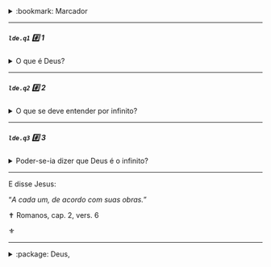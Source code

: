 <details><summary> :bookmark: Marcador</summary><br />

<code>lde</code>:notebook_with_decorative_cover: O Livro dos Espíritos


<code>lde.1</code> :card_index_dividers: Parte 1. Das causas primárias

<code>lde.1.1</code> :bookmark_tabs: 1. De Deus

<code>lde.1.1.1</code> :page_with_curl: Deus e o infinito
</details>

---

##### <code>lde.q1</code> :hash: 1
<details><summary> O que é Deus?</summary>

> “_Deus é a inteligência suprema, causa primária de todas as coisas._” [^4], [^5]

<sub>:label: Deus, conceito de</sub>
</details>
<hr />

##### <code>lde.q2</code> :hash: 2
<details><summary> O que se deve entender por infinito?</summary>

> “_O que não tem começo nem fim: o desconhecido; tudo o que é desconhecido é infinito._”

<sub>:label: Deus, conceito de</sub>
</details>
<hr />

##### <code>lde.q3</code> :hash: 3
<details><summary> Poder-se-ia dizer que Deus é o infinito? </summary>

> “_Definição incompleta. Pobreza da linguagem humana, insuficiente para definir o que está acima da linguagem dos homens._”
> > Deus é infinito em suas perfeições, mas o infinito é uma abstração. Dizer que Deus é o infinito é tomar o atributo de uma coisa pela coisa mesma, é definir uma coisa que não está conhecida por uma outra que não o está mais do que a primeira.

<sub>:label: Deus, infinito e</sub>
</details>
<hr />

E disse Jesus: 

“_A cada um, de acordo com suas obras._”

✝️ Romanos, cap. 2, vers. 6

:fleur_de_lis:

---
<details><summary>:package:  Deus,</summary>
<br />
<sub>

:label: amor de – `lde.q126`

:label: atos humanos e – `lde.q964`
:label: 
atributos de – `lde.q13`, `lde.q16`
:label: 
auxílio de – `lde.q964`
:label: 
bondade e – `lde.q1009`
:label: 
cada pessoa e – `lde.q963`
:label: 
cepa como emblema do trabalho de – 
:label: 
conceito de – [`lde.q1`](#ldeq1-hash-1), `lde.q668`
:label: 
criação de espíritos e – `lde.q115`
:label: 
criação de espíritos e atributos de – `lde.q131`
:label: 
Espírito e – `lde.q77`
:label: 
ideias humanas de – `lde.q13`
:label: 
igualdade de direitos perante – `lde.q878a`
:label: 
infinito e – [`lde.q3`](#ldeq3-hash-3)
:label: 
intervenção de – `lde.q963`
:label: 
julgamento de – `lde.q670`, `lde.q672`
:label: 
justiça divina e – `lde.q964`
:label: 
lacuna entre o homem e – `lde.0.2.17`
:label: 
leis de – `lde.q964`, [`lde.q2`](#ldeq2-hash-2)
:label: 
mensageiros de – `lde.q562a`
:label: 
missão dos espíritos e – `lde.q569`
:label: 
natureza íntima de – `lde.q10`, `lde.q11`
:label: 
onisciência de – `lde.q616`
:label: 
oração sincera e – `lde.q672`
:label: 
penas eternas e – `lde.q1009`
:label: 
percepção, pelos espíritos, de – `lde.q244`
:label: 
posição dos homens perante – `lde.q654`
:label: Deus, presciência de – `lde.q579`

:label: Deus, provas da existência de – `lde.q4` :leftwards_arrow_with_hook: a `lde.q9 :leftwards_arrow_with_hook:`

:label: Deus, sentimento da existência de – `lde.q221` :leftwards_arrow_with_hook:

:label: Deus, trabalho de – `lde.q21` :leftwards_arrow_with_hook:

:label: Deus, universalidade de sentimento da existência de – `lde.q6` :leftwards_arrow_with_hook:

:label: Deus, Universo e – `lde.q38` :leftwards_arrow_with_hook:
</sub>
</details>
